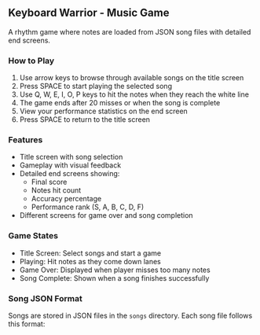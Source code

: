 ## Keyboard Warrior - Music Game

A rhythm game where notes are loaded from JSON song files with detailed end screens.

### How to Play

1. Use arrow keys to browse through available songs on the title screen
2. Press SPACE to start playing the selected song
3. Use Q, W, E, I, O, P keys to hit the notes when they reach the white line
4. The game ends after 20 misses or when the song is complete
5. View your performance statistics on the end screen
6. Press SPACE to return to the title screen

### Features

- Title screen with song selection
- Gameplay with visual feedback
- Detailed end screens showing:
    - Final score
    - Notes hit count
    - Accuracy percentage
    - Performance rank (S, A, B, C, D, F)
- Different screens for game over and song completion

### Game States

- Title Screen: Select songs and start a game
- Playing: Hit notes as they come down lanes
- Game Over: Displayed when player misses too many notes
- Song Complete: Shown when a song finishes successfully

### Song JSON Format

Songs are stored in JSON files in the `songs` directory. Each song file follows this format:

